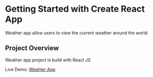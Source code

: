 # Getting Started with Create React App

Weather app allow users to view the current weather around the world.

## Project Overview

Weather app project is build with React JS

Live Demo: [Weahter App](https://kyle-panuringan.github.io/weather-app)
